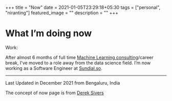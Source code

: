 +++
title =  "Now"
date = 2021-01-05T23:29:18+05:30
tags = ["personal", "niranting"]
featured_image = ""
description = ""
+++

# What I’m doing now

Work: 

After almost 6 months of full time [Machine Learning consulting](./consulting)/career break, I've moved to a role away from the data science field. I’m now working as a Software Engineer at [Sundial.so](https://www.sundial.so/).

---
Last Updated in December 2021 from Bengaluru, India

The concept of now page is from [Derek Sivers](https://sivers.org/nowff)